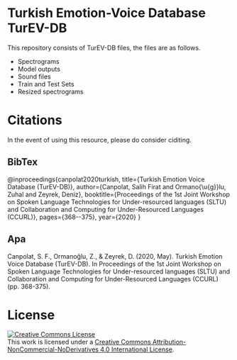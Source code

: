 # Turkish Emotion-Voice Database TurEV-DB

This repository consists of TurEV-DB files, the files are as follows.
* Spectrograms
* Model outputs
* Sound files
* Train and Test Sets
* Resized spectrograms

# Citations
In the event of using this resource, please do consider ciditing.

## BibTex
@inproceedings{canpolat2020turkish,
  title={Turkish Emotion Voice Database (TurEV-DB)},
  author={Canpolat, Salih Firat and Ormano{\u{g}}lu, Zuhal and Zeyrek, Deniz},
  booktitle={Proceedings of the 1st Joint Workshop on Spoken Language Technologies for Under-resourced languages (SLTU) and Collaboration and Computing for Under-Resourced Languages (CCURL)},
  pages={368--375},
  year={2020}
}

## Apa
Canpolat, S. F., Ormanoğlu, Z., & Zeyrek, D. (2020, May). Turkish Emotion Voice Database (TurEV-DB). In Proceedings of the 1st Joint Workshop on Spoken Language Technologies for Under-resourced languages (SLTU) and Collaboration and Computing for Under-Resourced Languages (CCURL) (pp. 368-375).

# License
<a rel="license" href="http://creativecommons.org/licenses/by-nc-nd/4.0/"><img alt="Creative Commons License" style="border-width:0" src="https://i.creativecommons.org/l/by-nc-nd/4.0/88x31.png" /></a><br />This work is licensed under a <a rel="license" href="http://creativecommons.org/licenses/by-nc-nd/4.0/">Creative Commons Attribution-NonCommercial-NoDerivatives 4.0 International License</a>.

